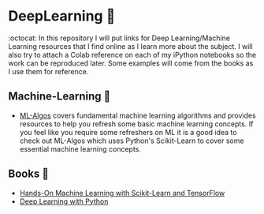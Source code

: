# DeepLearning 🧠

:octocat: In this repository I will put links for Deep Learning/Machine Learning resources that I find online as I learn more about the subject. I will also try to attach a Colab reference on each of my iPython notebooks so the work can be reproduced later. Some examples will come from the books as I use them for reference.

## Machine-Learning 🤖
* [ML-Algos](https://github.com/hamk3010/DeepLearning/blob/master/ML-Algos/README.md) covers fundamental machine learning algorithms and provides resources to help you refresh some basic machine learning concepts. If you feel like you require some refreshers on ML it is a good idea to check out ML-Algos which uses Python's Scikit-Learn to cover some essential machine learning concepts.

## Books :closed_book:
* [Hands-On Machine Learning with Scikit-Learn and TensorFlow](https://www.amazon.com/Hands-Machine-Learning-Scikit-Learn-TensorFlow/dp/1491962291/ref=pd_lpo_sbs_14_t_0?_encoding=UTF8&psc=1&refRID=7H6E517DX2N5P5NT0345)
* [Deep Learning with Python](https://www.amazon.com/Deep-Learning-Python-Francois-Chollet/dp/1617294438)


